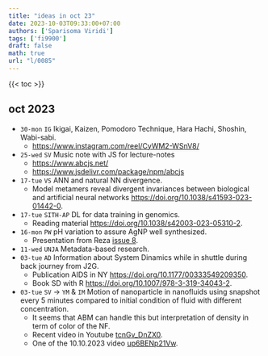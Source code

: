 ```yaml
---
title: "ideas in oct 23"
date: 2023-10-03T09:33:00+07:00
authors: ['Sparisoma Viridi']
tags: ['fi9900']
draft: false
math: true
url: "l/0085"
---
```

{{< toc >}}


## oct 2023
+ `30-mon` `IG` Ikigai, Kaizen, Pomodoro Technique, Hara Hachi, Shoshin, Wabi-sabi.
  - https://www.instagram.com/reel/CyWM2-WSnV8/
+ `25-wed` `SV` Music note with JS for lecture-notes
  - https://www.abcjs.net/
  - https://www.jsdelivr.com/package/npm/abcjs
+ `17-tue` `VS` ANN and natural NN divergence.
  - Model metamers reveal divergent
invariances between biological and artificial
neural networks https://doi.org/10.1038/s41593-023-01442-0.
+ `17-tue` `SITH-AP` DL for data training in genomics.
  - Reading material https://doi.org/10.1038/s42003-023-05310-2.
+ `16-mon` `PW` pH variation to assure AgNP well synthesized.
  - Presentation from Reza [issue 8](https://github.com/rezafahri11/tugas-akhir/issues/8#issue-1943867235). 
+ `11-wed` `UNJA` Metadata-based research.
+ `03-tue` `AD` Information about System Dinamics while in shuttle during back journey from J2G.
  - Publication AIDS in NY https://doi.org/10.1177/00333549209350.
  - Book SD with R https://doi.org/10.1007/978-3-319-34043-2.
+ `03-tue` `SV` &rightarrow; `YM` & `IM` Motion of nanoparticle in nanofluids using snapshot every 5 minutes compared to initial condition of fluid with different concentration.
  - It seems that ABM can handle this but interpretation of density in term of color of the NF.
  - Recent video in Youtube [tcnGv_DnZX0](https://youtu.be/tcnGv_DnZX0).
  + One of the 10.10.2023 video [up6BENp21Vw](https://www.youtube.com/watch?v=up6BENp21Vw).
  